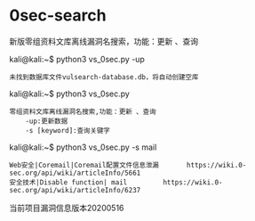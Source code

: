 # 0sec-search
新版零组资料文库离线漏洞名搜索，功能：更新 、查询

kali@kali:~$ python3 vs_0sec.py -up

    未找到数据库文件vulsearch-database.db，将自动创建空库

kali@kali:~$ python3 vs_0sec.py

    零组资料文库离线漏洞名搜索,功能：更新 、查询
        -up:更新数据
        -s [keyword]:查询关键字

kali@kali:~$ python3 vs_0sec.py -s mail

    Web安全|Coremail|Coremail配置文件信息泄漏       https://wiki.0-sec.org/api/wiki/articleInfo/5661
    安全技术|Disable function| mail         https://wiki.0-sec.org/api/wiki/articleInfo/6237


当前项目漏洞信息版本20200516
